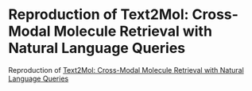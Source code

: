 # Reproduction of Text2Mol: Cross-Modal Molecule Retrieval with Natural Language Queries
Reproduction of [Text2Mol: Cross-Modal Molecule Retrieval with Natural Language Queries](https://aclanthology.org/2021.emnlp-main.47/)
